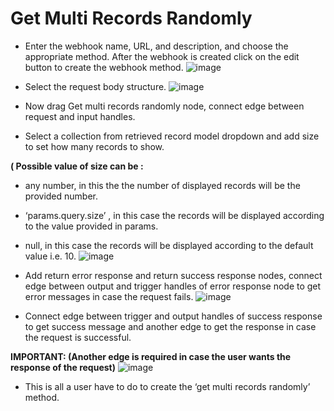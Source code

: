﻿# **Get Multi Records Randomly**
- Enter the webhook name, URL, and description, and choose the appropriate method. After the webhook is created click on the edit button to create the webhook method.
![image](https://github.com/sudhanshuInno/KnowledgeBase/assets/126747849/8bc3856e-c72c-4a2e-8b49-884351267c19)



- Select the request body structure.
![image](https://github.com/sudhanshuInno/KnowledgeBase/assets/126747849/afd5e710-dc17-4a27-a8d3-e99cd2b1cf41)



- Now drag Get multi records randomly node, connect edge between request and input handles.
- Select a collection from retrieved record model dropdown and add size to set how many records to show.

**( Possible value of size can be :** 

- any number, in this the the number of displayed records will be the provided number.
- ‘params.query.size’ , in this case the records will be displayed according to the value provided in params.
- null, in this case the records will be displayed according to the default value i.e. 10.
![image](https://github.com/sudhanshuInno/KnowledgeBase/assets/126747849/44be0056-f3b9-435e-a606-c49b43af80d7)

- Add return error response and return success response nodes, connect edge between output and trigger handles of error response node to get error messages in case the request fails.
![image](https://github.com/sudhanshuInno/KnowledgeBase/assets/126747849/b96070f9-10d4-4337-bc81-bd8ab562c05c)



- Connect edge between trigger and output handles of success response to get success message and another edge to get the response in case the request is successful.

**IMPORTANT: (Another edge is required in case the user wants the response of the request)**
![image](https://github.com/sudhanshuInno/KnowledgeBase/assets/126747849/f40319a5-500a-41dd-a216-e261fd10bd60)



- This is all a user have to do to create the ‘get multi records randomly’ method.
